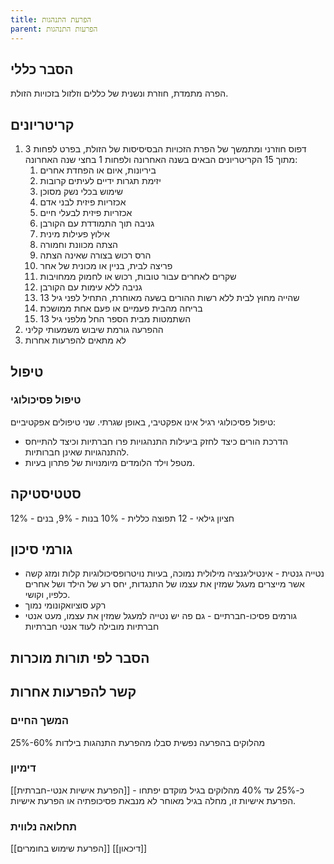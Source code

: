 ```yaml
---
title: הפרעת התנהגות
parent: הפרעות התנהגות
---
```


## הסבר כללי 
הפרה מתמדת, חוזרת ונשנית של כללים וזלזול בזכויות הזולת.

## קריטריונים
1. דפוס חוזרני ומתמשך של הפרת הזכויות הבסיסיסות של הזולת, בפרט לפחות 3 מתוך 15 הקריטריונים הבאים בשנה האחרונה ולפחות 1 בחצי שנה האחרונה:
	1. ביריונות, איום או הפחדת אחרים
	2. יזימת תגרות ידיים לעיתים קרובות
	3. שימוש בכלי נשק מסוכן
	4. אכזריות פיזית לבני אדם
	5. אכזריות פיזית לבעלי חיים
	6. גניבה תוך התמודדת עם הקורבן
	7. אילוץ פעילות מינית
	8. הצתה מכוונת וחמורה
	9. הרס רכוש בצורה שאינה הצתה
	10. פריצה לבית, בניין או מכונית של אחר
	11. שקרים לאחרים עבור טובות, רכוש או לחמוק ממחויבות
	12. גניבה ללא עימות עם הקורבן
	13. שהייה מחוץ לבית ללא רשות ההורים בשעה מאוחרת, התחיל לפני גיל 13
	14. בריחה מהבית פעמיים או פעם אחת ממושכת
	15. השתמטות מבית הספר החל מלפני גיל 13
2. ההפרעה גורמת שיבוש משמעותי קליני
3. לא מתאים להפרעות אחרות
## טיפול
### טיפול פסיכולוגי
טיפול פסיכולוגי רגיל אינו אפקטיבי, באופן שגרתי.
שני טיפולים אפקטיביים:
* הדרכת הורים כיצד לחזק ביעילות התנהגויות פרו חברתיות וכיצד להתייחס להתנהגויות שאינן חברותיות.
* מטפל וילד הלומדים מיומנויות של פתרון בעיות.

## סטטיסטיקה
חציון גילאי - 12
תפוצה כללית - 10%
בנות - 9%, בנים - 12%
## גורמי סיכון
* נטייה גנטית - אינטיליגנציה מילולית נמוכה, בעיות נויטרופסיכולוגיות קלות ומזג קשה אשר מייצרים מעגל שמזין את עצמו של התנגדות, יחס רע של הילד ושל אחרים כלפיו, וקושי.
* רקע סוציואקונומי נמוך
* גורמים פסיכו-חברתיים - גם פה יש נטייה למעגל שמזין את עצמו, מעט אנטי חברתיות מובילה לעוד אנטי חברתיות
## הסבר לפי תורות מוכרות


## קשר להפרעות אחרות

### המשך החיים
25%-60% מהלוקים בהפרעה נפשית סבלו מהפרעת התנהגות בילדות
### דימיון
[[הפרעת אישיות אנטי-חברתית]] - כ-25% עד 40% מהלוקים בגיל מוקדם יפתחו הפרעת אישיות זו, מחלה בגיל מאוחר לא מנבאת פסיכופתיה או הפרעת אישיות.
### תחלואה נלווית
[[הפרעת שימוש בחומרים]]
[[דיכאון]]